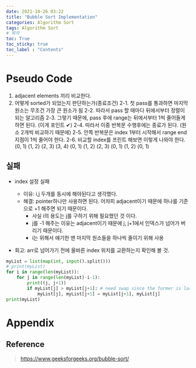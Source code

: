```yaml
---
date: 2021-10-26 03:22
title: "Bubble Sort Implementation"
categories: Algorithm Sort
tags: Algorithm Sort
# 목차
toc: True  
toc_sticky: true 
toc_label : "Contents"
---
```


# Pseudo Code
1. adjacent elements 끼리 비교한다. 
2. 어떻게 sorted가 되었는지 판단하는가(종료조건)
    2-1. 첫 pass를 통과하면 마지막 원소는 무조건 가장 큰 원소가 됨
    2-2. 따라서 pass 할 때마다 뒤에서부터 정렬이 되는 알고리즘
    2-3. 그렇기 때문에, pass 후에 range는 뒤에서부터 1씩 줄어들게 하면 된다. (이게 포인트 ✔)
    2-4. 따라서 이중 반복문 수행후에는 종료가 된다. (원소 2개씩 비교하기 때문에)
    2-5. 안쪽 반복문은 index 1부터 시작해서 range end 지점이 1씩 줄어야 한다.
    2-6. 비교할 index를 프린트 해보면 이렇게 나와야 한다.
    (0, 1) (1, 2) (2, 3) (3, 4)
    (0, 1) (1, 2) (2, 3) 
    (0, 1) (1, 2) 
    (0, 1)

## 실패
- index 설정 실패
  - 이유: i,j 두개를 동시에 해야된다고 생각했다.
  - 해결: pointer하나만 사용하면 된다. 어차피 adjacent이기 때문에 하나를 기준으로 +1 해주면 되기 때문이다.
    - 사실 i의 용도는 j를 구하기 위해 필요했던 것 이다.
    - j를 -1 해주는 이유는 adjacent이기 때문에 j, j+1에서 인덱스가 넘어가 버리기 때문이다.
    - i는 위해서 얘기한 맨 마지막 원소들을 하나씩 줄이기 위해 사용

- 회고: arr로 넘어가기 전에 올바른 index 위치를 교환하는지 확인해 볼 것.


```py
myList = list(map(int, input().split()))
# print(myList)
for i in range(len(myList)):
    for j in range(len(myList)-i-1):
        print((j, j+1))
        if myList[j] > myList[j+1]: # need swap since the former is larger.
            myList[j], myList[j+1] = myList[j+1], myList[j]
print(myList)
```

# Appendix
## Reference
> <https://www.geeksforgeeks.org/bubble-sort/>
